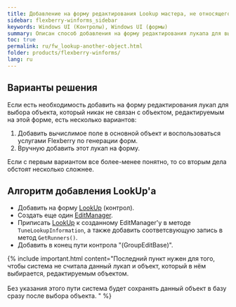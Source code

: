 ```yaml
---
title: Добавление на форму редактирования Lookup мастера, не относящегося к основному объекту
sidebar: flexberry-winforms_sidebar
keywords: Windows UI (Контролы), Windows UI (формы)
summary: Описан способ добавления на форму редактирования лукапа для выбора объекта, который никак не связан с объектом, редактируемым на этой форме
toc: true
permalink: ru/fw_lookup-another-object.html
folder: products/flexberry-winforms/
lang: ru
---
```


## Варианты решения
Если есть необходимость добавить на форму редактирования лукап для выбора объекта, который никак не связан с объектом, редактируемым на этой форме, есть несколько вариантов:

1. Добавить вычислимое поле в основной объект и воспользоваться услугами Flexberry по генерации форм.
2. Вручную добавить этот лукап на форму.

Если с первым вариантом все более-менее понятно, то со вторым дела обстоят несколько сложнее.

## Алгоритм добавления LookUp'а
* Добавить на форму [LookUp](fa_lookup-overview.html) (контрол).
* Создать еще один [EditManager](fw_editmanager.html).
* Приписать [LookUp](fa_lookup-overview.html) к созданному EditManager'у в методе `TuneLookupInformation`, а также добавить соответсвующую запись в метод `GetRunners()`.
* Добавить в конец пути контрола "(GroupEditBase)".

{% include important.html content="Последний пункт нужен для того, чтобы система не считала данный лукап и объект, который в нём выбирается, редактируемым объектом.
 <br/><br/>
Без указания этого пути система будет сохранять данный объект в базу сразу после выбора объекта. 
" %}